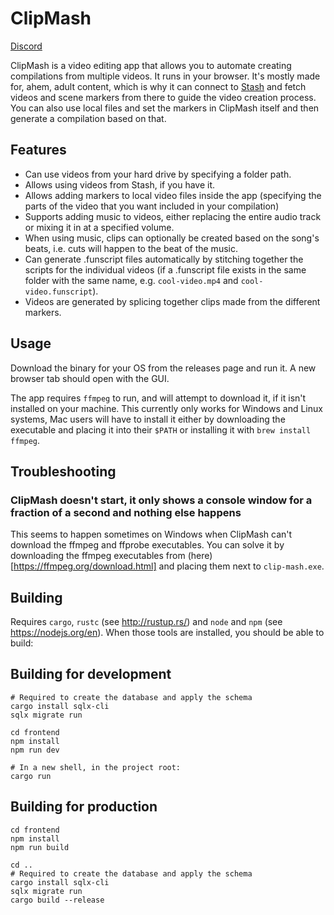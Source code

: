 # ClipMash

[Discord](https://discord.gg/qRbDqtqmrX)

ClipMash is a video editing app that allows you to automate creating compilations from multiple videos. It runs in your browser.
It's mostly made for, ahem, adult content, which is why it can connect to [Stash](https://stashapp.cc/) and fetch videos
and scene markers from there to guide the video creation process. You can also use local files and set the markers in 
ClipMash itself and then generate a compilation based on that.

## Features
- Can use videos from your hard drive by specifying a folder path.
- Allows using videos from Stash, if you have it.
- Allows adding markers to local video files inside the app (specifying the parts of the video that you want included in your compilation)
- Supports adding music to videos, either replacing the entire audio track or mixing it in at a specified volume.
- When using music, clips can optionally be created based on the song's beats, i.e. cuts will happen to the beat of the music.
- Can generate .funscript files automatically by stitching together the scripts for the individual videos (if a .funscript file exists in the same folder with the same name, e.g. `cool-video.mp4` and `cool-video.funscript`).
- Videos are generated by splicing together clips made from the different markers.

## Usage
Download the binary for your OS from the releases page and run it. A new browser tab should open with the GUI. 

The app requires `ffmpeg` to run, and will attempt to download it, if it isn't installed on your machine.
This currently only works for Windows and Linux systems, Mac users will have to install it either by 
downloading the executable and placing it into their `$PATH` or installing it with `brew install ffmpeg`.

## Troubleshooting
### ClipMash doesn't start, it only shows a console window for a fraction of a second and nothing else happens
This seems to happen sometimes on Windows when ClipMash can't download the ffmpeg and ffprobe executables. You can solve it 
by downloading the ffmpeg executables from (here)[https://ffmpeg.org/download.html] and placing them next to `clip-mash.exe`.

## Building
Requires `cargo`, `rustc` (see http://rustup.rs/) and `node` and `npm` (see https://nodejs.org/en). When those
tools are installed, you should be able to build:

## Building for development

```shell
# Required to create the database and apply the schema
cargo install sqlx-cli
sqlx migrate run

cd frontend
npm install
npm run dev

# In a new shell, in the project root:
cargo run
```

## Building for production
```shell
cd frontend
npm install
npm run build

cd ..
# Required to create the database and apply the schema
cargo install sqlx-cli
sqlx migrate run
cargo build --release
```
